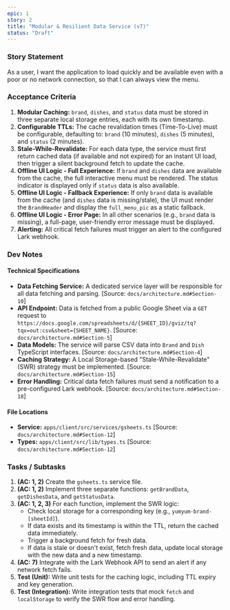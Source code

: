 ```yaml
---
epic: 1
story: 2
title: "Modular & Resilient Data Service (v7)"
status: "Draft"
---
```


### Story Statement

As a user, I want the application to load quickly and be available even with a poor or no network connection, so that I can always view the menu.

### Acceptance Criteria

1.  **Modular Caching:** `brand`, `dishes`, and `status` data must be stored in three separate local storage entries, each with its own timestamp.
2.  **Configurable TTLs:** The cache revalidation times (Time-To-Live) must be configurable, defaulting to: `brand` (10 minutes), `dishes` (5 minutes), and `status` (2 minutes).
3.  **Stale-While-Revalidate:** For each data type, the service must first return cached data (if available and not expired) for an instant UI load, then trigger a silent background fetch to update the cache.
4.  **Offline UI Logic - Full Experience:** If `brand` and `dishes` data are available from the cache, the full interactive menu must be rendered. The status indicator is displayed only if `status` data is also available.
5.  **Offline UI Logic - Fallback Experience:** If only `brand` data is available from the cache (and `dishes` data is missing/stale), the UI must render the `BrandHeader` and display the `full_menu_pic` as a static fallback.
6.  **Offline UI Logic - Error Page:** In all other scenarios (e.g., `brand` data is missing), a full-page, user-friendly error message must be displayed.
7.  **Alerting:** All critical fetch failures must trigger an alert to the configured Lark webhook.

### Dev Notes

#### Technical Specifications

*   **Data Fetching Service:** A dedicated service layer will be responsible for all data fetching and parsing. [Source: `docs/architecture.md#Section-10`]
*   **API Endpoint:** Data is fetched from a public Google Sheet via a `GET` request to `https://docs.google.com/spreadsheets/d/{SHEET_ID}/gviz/tq?tqx=out:csv&sheet={SHEET_NAME}`. [Source: `docs/architecture.md#Section-5`]
*   **Data Models:** The service will parse CSV data into `Brand` and `Dish` TypeScript interfaces. [Source: `docs/architecture.md#Section-4`]
*   **Caching Strategy:** A Local Storage-based "Stale-While-Revalidate" (SWR) strategy must be implemented. [Source: `docs/architecture.md#Section-15`]
*   **Error Handling:** Critical data fetch failures must send a notification to a pre-configured Lark webhook. [Source: `docs/architecture.md#Section-18`]

#### File Locations

*   **Service:** `apps/client/src/services/gsheets.ts` [Source: `docs/architecture.md#Section-12`]
*   **Types:** `apps/client/src/lib/types.ts` [Source: `docs/architecture.md#Section-12`]

### Tasks / Subtasks

1.  **(AC: 1, 2)** Create the `gsheets.ts` service file.
2.  **(AC: 1, 2)** Implement three separate functions: `getBrandData`, `getDishesData`, and `getStatusData`.
3.  **(AC: 1, 2, 3)** For each function, implement the SWR logic:
    *   Check local storage for a corresponding key (e.g., `yumyum-brand-[sheetId]`).
    *   If data exists and its timestamp is within the TTL, return the cached data immediately.
    *   Trigger a background fetch for fresh data.
    *   If data is stale or doesn't exist, fetch fresh data, update local storage with the new data and a new timestamp.
4.  **(AC: 7)** Integrate with the Lark Webhook API to send an alert if any network fetch fails.
5.  **Test (Unit):** Write unit tests for the caching logic, including TTL expiry and key generation.
6.  **Test (Integration):** Write integration tests that mock `fetch` and `localStorage` to verify the SWR flow and error handling.
